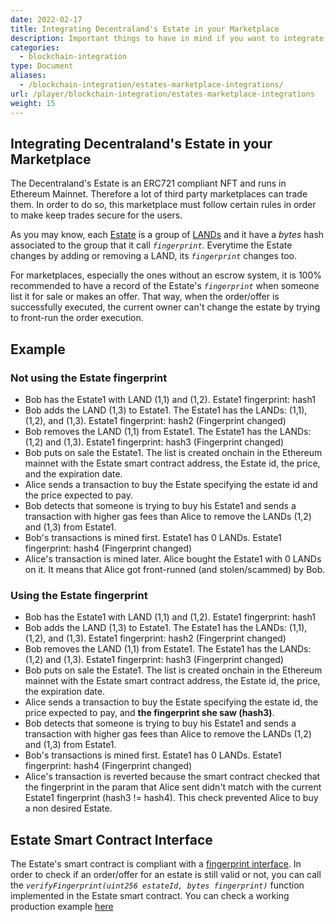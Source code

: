```yaml
---
date: 2022-02-17
title: Integrating Decentraland's Estate in your Marketplace
description: Important things to have in mind if you want to integrate the Decentraland's Estate in your marketplace
categories:
  - blockchain-integration
type: Document
aliases:
  - /blockchain-integration/estates-marketplace-integrations/
url: /player/blockchain-integration/estates-marketplace-integrations
weight: 15
---
```


## Integrating Decentraland's Estate in your Marketplace

The Decentraland's Estate is an ERC721 compliant NFT and runs in Ethereum Mainnet. Therefore a lot of third party marketplaces can trade them. In order to do so, this marketplace must follow
certain rules in order to make keep trades secure for the users.

As you may know, each [Estate](https://docs.decentraland.org/decentraland/faq/#what-is-an-estate) is a group of [LANDs](https://docs.decentraland.org/decentraland/faq/#what-is-land) and it have a _bytes_ hash associated to the group that it call _`fingerprint`_. Everytime the Estate changes by adding or removing a LAND, its _`fingerprint`_ changes too.

For marketplaces, especially the ones without an escrow system, it is 100% recommended to have a record of the Estate's _`fingerprint`_ when someone list it for sale or makes an offer. That way, when the order/offer is successfully executed, the current owner can't change the estate by trying to front-run the order execution.

## Example

### Not using the Estate fingerprint

- Bob has the Estate1 with LAND (1,1) and (1,2). Estate1 fingerprint: hash1
- Bob adds the LAND (1,3) to Estate1. The Estate1 has the LANDs: (1,1), (1,2), and (1,3). Estate1 fingerprint: hash2 (Fingerprint changed)
- Bob removes the LAND (1,1) from Estate1. The Estate1 has the LANDs: (1,2) and (1,3). Estate1 fingerprint: hash3 (Fingerprint changed)
- Bob puts on sale the Estate1. The list is created onchain in the Ethereum mainnet with the Estate smart contract address, the Estate id, the price, and the expiration date.
- Alice sends a transaction to buy the Estate specifying the estate id and the price expected to pay.
- Bob detects that someone is trying to buy his Estate1 and sends a transaction with higher gas fees than Alice to remove the LANDs (1,2) and (1,3) from Estate1.
- Bob's transactions is mined first. Estate1 has 0 LANDs. Estate1 fingerprint: hash4 (Fingerprint changed)
- Alice's transaction is mined later. Alice bought the Estate1 with 0 LANDs on it. It means that Alice got front-runned (and stolen/scammed) by Bob.

### Using the Estate fingerprint

- Bob has the Estate1 with LAND (1,1) and (1,2). Estate1 fingerprint: hash1
- Bob adds the LAND (1,3) to Estate1. The Estate1 has the LANDs: (1,1), (1,2), and (1,3). Estate1 fingerprint: hash2 (Fingerprint changed)
- Bob removes the LAND (1,1) from Estate1. The Estate1 has the LANDs: (1,2) and (1,3). Estate1 fingerprint: hash3 (Fingerprint changed)
- Bob puts on sale the Estate1. The list is created onchain in the Ethereum mainnet with the Estate smart contract address, the Estate id, the price, the expiration date.
- Alice sends a transaction to buy the Estate specifying the estate id, the price expected to pay, and **the fingerprint she saw (hash3)**.
- Bob detects that someone is trying to buy his Estate1 and sends a transaction with higher gas fees than Alice to remove the LANDs (1,2) and (1,3) from Estate1.
- Bob's transactions is mined first. Estate1 has 0 LANDs. Estate1 fingerprint: hash4 (Fingerprint changed)
- Alice's transaction is reverted because the smart contract checked that the fingerprint in the param that Alice sent didn't match with the current Estate1 fingerprint (hash3 != hash4). This check prevented Alice to buy a non desired Estate.

## Estate Smart Contract Interface

The Estate's smart contract is compliant with a [fingerprint interface](https://github.com/decentraland/land/blob/master/contracts/estate/EstateStorage.sol#L19). In order to check if an order/offer for an estate is still valid or not, you can call the _`verifyFingerprint(uint256 estateId, bytes fingerprint)`_ function implemented in the Estate smart contract. You can check a working production example [here](https://github.com/decentraland/marketplace-contracts/blob/master/contracts/marketplace/MarketplaceV2.sol#L382)
